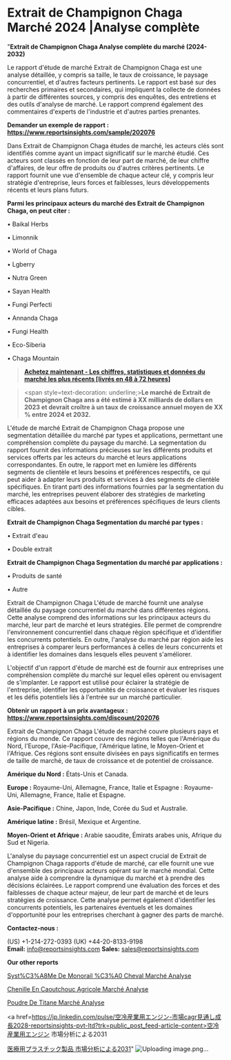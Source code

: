 # Extrait de Champignon Chaga Marché 2024 |Analyse complète

"<strong>Extrait de Champignon Chaga Analyse complète du marché (2024-2032)</strong>

Le rapport d'étude de marché Extrait de Champignon Chaga est une analyse détaillée, y compris sa taille, le taux de croissance, le paysage concurrentiel, et d'autres facteurs pertinents. Le rapport est basé sur des recherches primaires et secondaires, qui impliquent la collecte de données à partir de différentes sources, y compris des enquêtes, des entretiens et des outils d'analyse de marché. Le rapport comprend également des commentaires d'experts de l'industrie et d'autres parties prenantes.

<strong>Demander un exemple de rapport : </strong><strong><a href=https://www.reportsinsights.com/sample/202076>https://www.reportsinsights.com/sample/202076</a></strong>

Dans Extrait de Champignon Chaga études de marché, les acteurs clés sont identifiés comme ayant un impact significatif sur le marché étudié. Ces acteurs sont classés en fonction de leur part de marché, de leur chiffre d'affaires, de leur offre de produits ou d'autres critères pertinents. Le rapport fournit une vue d'ensemble de chaque acteur clé, y compris leur stratégie d'entreprise, leurs forces et faiblesses, leurs développements récents et leurs plans futurs.

<strong>Parmi les principaux acteurs du marché des Extrait de Champignon Chaga, on peut citer :</strong>

• Baikal Herbs

• Limonnik

• World of Chaga

• Lgberry

• Nutra Green

• Sayan Health

• Fungi Perfecti

• Annanda Chaga

• Fungi Health

• Eco-Siberia

• Chaga Mountain

<blockquote><a href=https://reportsinsights.com/buynow/202076><span style=text-decoration: underline;><strong>Achetez maintenant - Les chiffres, statistiques et données du marché les plus récents [livrés en 48 à 72 heures]</strong></span></a></blockquote>
<blockquote>
<div class=group w-full text-gray-800 dark:text-gray-100 border-b border-black/10 dark:border-gray-900/50 bg-gray-50 dark:bg-[#444654]>
<div class=flex p-4 gap-4 text-base md:gap-6 md:max-w-2xl lg:max-w-xl xl:max-w-3xl md:py-6 lg:px-0 m-auto>
<div class=relative flex flex-col w-[calc(100%-50px)] gap-1 md:gap-3 lg:w-[calc(100%-115px)]>
<div class=flex flex-grow flex-col gap-3>
<div class=min-h-[20px] flex flex-col items-start gap-4 whitespace-pre-wrap break-words>
<div class=result-streaming markdown prose w-full break-words dark:prose-invert light>

<span style=text-decoration: underline;><strong>Le marché de Extrait de Champignon Chaga ans a été estimé à XX milliards de dollars en 2023 et devrait croître à un taux de croissance annuel moyen de XX % entre 2024 et 2032.</strong></span>

</div>
</div>
</div>
</div>
</div>
</div></blockquote>
L'étude de marché Extrait de Champignon Chaga propose une segmentation détaillée du marché par types et applications, permettant une compréhension complète du paysage du marché. La segmentation du rapport fournit des informations précieuses sur les différents produits et services offerts par les acteurs du marché et leurs applications correspondantes. En outre, le rapport met en lumière les différents segments de clientèle et leurs besoins et préférences respectifs, ce qui peut aider à adapter leurs produits et services à des segments de clientèle spécifiques. En tirant parti des informations fournies par la segmentation du marché, les entreprises peuvent élaborer des stratégies de marketing efficaces adaptées aux besoins et préférences spécifiques de leurs clients cibles.

<strong>Extrait de Champignon Chaga Segmentation du marché par types :</strong>

• Extrait d'eau

• Double extrait

<strong>Extrait de Champignon Chaga Segmentation du marché par applications :</strong>

• Produits de santé

• Autre

Extrait de Champignon Chaga L'étude de marché fournit une analyse détaillée du paysage concurrentiel du marché dans différentes régions. Cette analyse comprend des informations sur les principaux acteurs du marché, leur part de marché et leurs stratégies. Elle permet de comprendre l'environnement concurrentiel dans chaque région spécifique et d'identifier les concurrents potentiels. En outre, l'analyse du marché par région aide les entreprises à comparer leurs performances à celles de leurs concurrents et à identifier les domaines dans lesquels elles peuvent s'améliorer.

L'objectif d'un rapport d'étude de marché est de fournir aux entreprises une compréhension complète du marché sur lequel elles opèrent ou envisagent de s'implanter. Le rapport est utilisé pour éclairer la stratégie de l'entreprise, identifier les opportunités de croissance et évaluer les risques et les défis potentiels liés à l'entrée sur un marché particulier.

<strong>Obtenir un rapport à un prix avantageux : <a href=https://www.reportsinsights.com/discount/202076>https://www.reportsinsights.com/discount/202076</a></strong>

Extrait de Champignon Chaga L'étude de marché couvre plusieurs pays et régions du monde. Ce rapport couvre des régions telles que l'Amérique du Nord, l'Europe, l'Asie-Pacifique, l'Amérique latine, le Moyen-Orient et l'Afrique. Ces régions sont ensuite divisées en pays significatifs en termes de taille de marché, de taux de croissance et de potentiel de croissance.

<strong>Amérique du Nord :</strong> États-Unis et Canada.

<strong>Europe :</strong> Royaume-Uni, Allemagne, France, Italie et Espagne : Royaume-Uni, Allemagne, France, Italie et Espagne.

<strong>Asie-Pacifique :</strong> Chine, Japon, Inde, Corée du Sud et Australie.

<strong>Amérique latine :</strong> Brésil, Mexique et Argentine.

<strong>Moyen-Orient et Afrique :</strong> Arabie saoudite, Émirats arabes unis, Afrique du Sud et Nigeria.

L'analyse du paysage concurrentiel est un aspect crucial de Extrait de Champignon Chaga rapports d'étude de marché, car elle fournit une vue d'ensemble des principaux acteurs opérant sur le marché mondial. Cette analyse aide à comprendre la dynamique du marché et à prendre des décisions éclairées. Le rapport comprend une évaluation des forces et des faiblesses de chaque acteur majeur, de leur part de marché et de leurs stratégies de croissance. Cette analyse permet également d'identifier les concurrents potentiels, les partenaires éventuels et les domaines d'opportunité pour les entreprises cherchant à gagner des parts de marché.

<strong>Contactez-nous :</strong>

(US) +1-214-272-0393
(UK) +44-20-8133-9198
<strong>Email:</strong> <a>info@reportsinsights.com</a>
<strong>Sales:</strong> <a>sales@reportsinsights.com</a>

<strong>Our other reports</strong>

<a href=https://www.linkedin.com/pulse/syst%C3%A8me-de-monorail-%C3%A0-cheval-march%C3%A9-tendance-5ns9c/>Syst%C3%A8Me De Monorail %C3%A0 Cheval Marché Analyse</a>

<a href=https://www.linkedin.com/pulse/chenille-en-caoutchouc-agricole-march%C3%A9domaines-2x3hf/>Chenille En Caoutchouc Agricole Marché Analyse</a>

<a href=https://www.linkedin.com/pulse/poudre-de-titane-march%C3%A9-2024-2030-opportunit%C3%A9s-fdrzf/>Poudre De Titane Marché Analyse</a>

<a href=https://jp.linkedin.com/pulse/空冷産業用エンジン-市場cagr見通し成長2028-reportsinsights-pvt-ltd?trk=public_post_feed-article-content>空冷産業用エンジン 市場分析による2031</a>

<a href=https://www.linkedin.com/pulse/医療用プラスチック製品-市場2023topベンダーによる新しい調査-community-market-research/>医療用プラスチック製品 市場分析による2031</a>"
![Uploading image.png…]()
